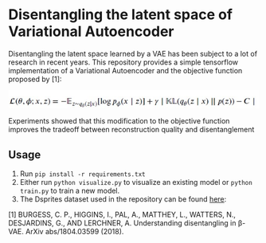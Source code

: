 # Disentangling the latent space of Variational Autoencoder
Disentangling the latent space learned by a VAE has been subject to a lot of research in recent years.
This repository provides a simple tensorflow implementation of a Variational Autoencoder and the objective function proposed by [1]:

![](Equation.jpg)

Experiments showed that this modification to the objective function improves the tradeoff
between reconstruction quality and disentanglement

## Usage
1. Run `pip install -r requirements.txt`
2. Either run `python visualize.py` to visualize an existing model or `python train.py` to train a new model.
3. The Dsprites dataset used in the repository can be found [here](https://github.com/deepmind/dsprites-dataset/blob/master/dsprites_ndarray_co1sh3sc6or40x32y32_64x64.npz):



[1] BURGESS, C. P., HIGGINS, I., PAL, A., MATTHEY, L., WATTERS, N., DESJARDINS, G., AND LERCHNER, A. Understanding disentangling in β-VAE. ArXiv abs/1804.03599 (2018).
